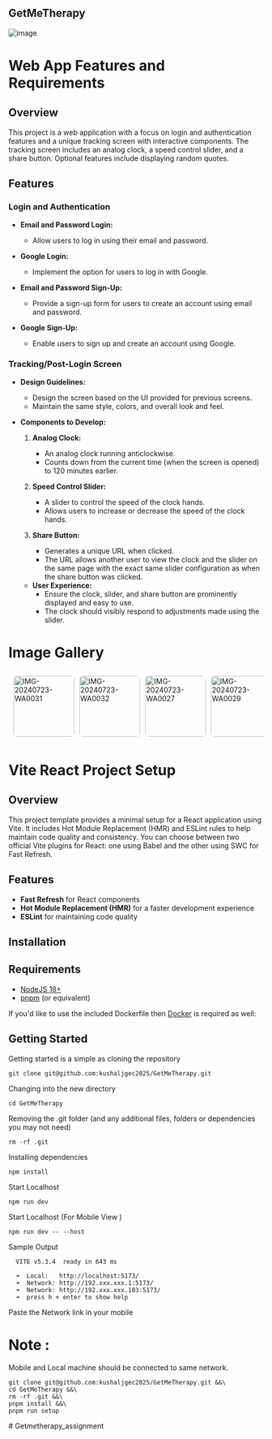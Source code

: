 ## GetMeTherapy
![image](https://github.com/user-attachments/assets/1d5ed9fc-a31b-4a79-af0c-9dcf46210405)
# Web App Features and Requirements

## Overview

This project is a web application with a focus on login and authentication features and a unique tracking screen with interactive components. The tracking screen includes an analog clock, a speed control slider, and a share button. Optional features include displaying random quotes.

## Features

### Login and Authentication

- **Email and Password Login:**
  - Allow users to log in using their email and password.
  
- **Google Login:**
  - Implement the option for users to log in with Google.
  
- **Email and Password Sign-Up:**
  - Provide a sign-up form for users to create an account using email and password.
  
- **Google Sign-Up:**
  - Enable users to sign up and create an account using Google.

### Tracking/Post-Login Screen

- **Design Guidelines:**
  - Design the screen based on the UI provided for previous screens.
  - Maintain the same style, colors, and overall look and feel.
  
- **Components to Develop:**
  
  1. **Analog Clock:**
     - An analog clock running anticlockwise.
     - Counts down from the current time (when the screen is opened) to 120 minutes earlier.
  
  2. **Speed Control Slider:**
     - A slider to control the speed of the clock hands.
     - Allows users to increase or decrease the speed of the clock hands.
  
  3. **Share Button:**
     - Generates a unique URL when clicked.
     - The URL allows another user to view the clock and the slider on the same page with the exact same slider configuration as when the share button was clicked.
  
  - **User Experience:**
    - Ensure the clock, slider, and share button are prominently displayed and easy to use.
    - The clock should visibly respond to adjustments made using the slider.
# Image Gallery

<div style="display: flex; flex-wrap: nowrap; overflow-x: auto; gap: 10px; padding: 10px;">
    <img src="https://github.com/user-attachments/assets/5728507b-6063-46e5-9e70-137fe400d352" alt="IMG-20240723-WA0031" style="width: 120px; height: auto; border-radius: 8px;">
    <img src="https://github.com/user-attachments/assets/1dc8314b-321a-4683-94b0-45d75a277c7e" alt="IMG-20240723-WA0032" style="width: 120px; height: auto; border-radius: 8px;">
    <img src="https://github.com/user-attachments/assets/9a024c34-9f58-48f1-89b2-f2822fbe0df1" alt="IMG-20240723-WA0027" style="width: 120px; height: auto; border-radius: 8px;">
    <img src="https://github.com/user-attachments/assets/412d0012-e20e-42be-801f-655b276cc7b8" alt="IMG-20240723-WA0029" style="width: 120px; height: auto; border-radius: 8px;">
    <img src="https://github.com/user-attachments/assets/6902f22f-2aba-4124-9fe7-b6dee531cbd6" alt="IMG-20240723-WA0028" style="width: 120px; height: auto; border-radius: 8px;">
    <img src="https://github.com/user-attachments/assets/7394f5bc-d2dd-4116-9c6a-3ffac1a16aa9" alt="IMG-20240723-WA0025" style="width: 120px; height: auto; border-radius: 8px;">
    <img src="https://github.com/user-attachments/assets/7e587a5b-96f1-49a0-8475-8e0ec6384c6d" alt="IMG-20240723-WA0026" style="width: 120px; height: auto; border-radius: 8px;">
</div>


# Vite React Project Setup

## Overview

This project template provides a minimal setup for a React application using Vite. It includes Hot Module Replacement (HMR) and ESLint rules to help maintain code quality and consistency. You can choose between two official Vite plugins for React: one using Babel and the other using SWC for Fast Refresh.

## Features

- **Fast Refresh** for React components
- **Hot Module Replacement (HMR)** for a faster development experience
- **ESLint** for maintaining code quality

## Installation

## Requirements

- [NodeJS 18+](https://nodejs.org/en)
- [pnpm](https://pnpm.io) (or equivalent)

If you'd like to use the included Dockerfile then [Docker](https://www.docker.com) is required as well:

## Getting Started

Getting started is a simple as cloning the repository

```
git clone git@github.com:kushaljgec2025/GetMeTherapy.git
```

Changing into the new directory

```
cd GetMeTherapy
```

Removing the .git folder (and any additional files, folders or dependencies you may not need)

```
rm -rf .git
```

Installing dependencies

```
npm install
```
Start Localhost 

```
npm run dev
```
Start Localhost (For Mobile View )

```
npm run dev -- --host 
```
Sample Output

```
  VITE v5.3.4  ready in 643 ms

  ➜  Local:   http://localhost:5173/
  ➜  Network: http://192.xxx.xxx.1:5173/
  ➜  Network: http://192.xxx.xxx.103:5173/
  ➜  press h + enter to show help
```

Paste the Network link in your mobile
# Note :
Mobile and Local machine should be connected to same network.


```
git clone git@github.com:kushaljgec2025/GetMeTherapy.git &&\
cd GetMeTherapy &&\
rm -rf .git &&\
pnpm install &&\
pnpm run setup
```
#   G e t _ m e _ t h e r a p y _ a s s i g n m e n t  
 